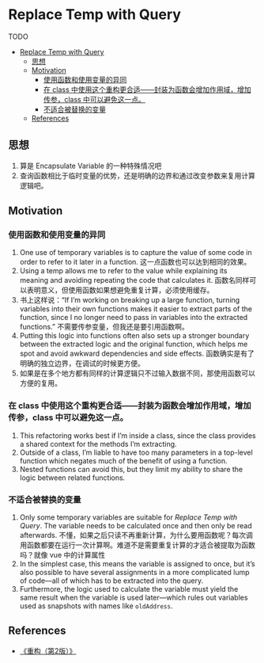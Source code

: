 # Replace Temp with Query


TODO


<!-- TOC -->

- [Replace Temp with Query](#replace-temp-with-query)
    - [思想](#思想)
    - [Motivation](#motivation)
        - [使用函数和使用变量的异同](#使用函数和使用变量的异同)
        - [在 class 中使用这个重构更合适——封装为函数会增加作用域，增加传参，class 中可以避免这一点。](#在-class-中使用这个重构更合适封装为函数会增加作用域增加传参class-中可以避免这一点)
        - [不适合被替换的变量](#不适合被替换的变量)
    - [References](#references)

<!-- /TOC -->


## 思想
1. 算是 Encapsulate Variable 的一种特殊情况吧
2. 查询函数相比于临时变量的优势，还是明确的边界和通过改变参数来复用计算逻辑吧。


## Motivation
### 使用函数和使用变量的异同
1. One use of temporary variables is to capture the value of some code in order to refer to it later in a function. 这一点函数也可以达到相同的效果。
2. Using a temp allows me to refer to the value while explaining its meaning and avoiding repeating the code that calculates it. 函数名同样可以表明意义，但使用函数如果想避免重复计算，必须使用缓存。
3. 书上这样说：“If I’m working on breaking up a large function, turning variables into their own functions makes it easier to extract parts of the function, since I no longer need to pass in variables into the extracted functions.” 不需要传参变量，但我还是要引用函数啊。
4. Putting this logic into functions often also sets up a stronger boundary between the extracted logic and the original function, which helps me spot and avoid awkward dependencies and side effects. 函数确实是有了明确的独立边界，在调试的时候更方便。
5. 如果是在多个地方都有同样的计算逻辑只不过输入数据不同，那使用函数可以方便的复用。

### 在 class 中使用这个重构更合适——封装为函数会增加作用域，增加传参，class 中可以避免这一点。
1. This refactoring works best if I’m inside a class, since the class provides a shared context for the methods I’m extracting. 
2. Outside of a class, I’m liable to have too many parameters in a top-­level function which negates much of the benefit of using a function. 
3. Nested functions can avoid this, but they limit my ability to share the logic between related functions.

### 不适合被替换的变量
1. Only some temporary variables are suitable for *Replace Temp with Query*. The variable needs to be calculated once and then only be read afterwards. 不懂，如果之后只读不再重新计算，为什么要用函数呢？每次调用函数都要在运行一次计算啊。难道不是需要重复计算的才适合被提取为函数吗？就像 vue 中的计算属性
2. In the simplest case, this means the variable is assigned to once, but it’s also possible to have several assignments in a more complicated lump of code—all of which has to be extracted into the query. 
3. Furthermore, the logic used to calculate the variable must yield the same result when the variable is used later—which rules out variables used as snapshots with names like `oldAddress`.


## References
* [《重构（第2版）》](https://book.douban.com/subject/33400354/)
